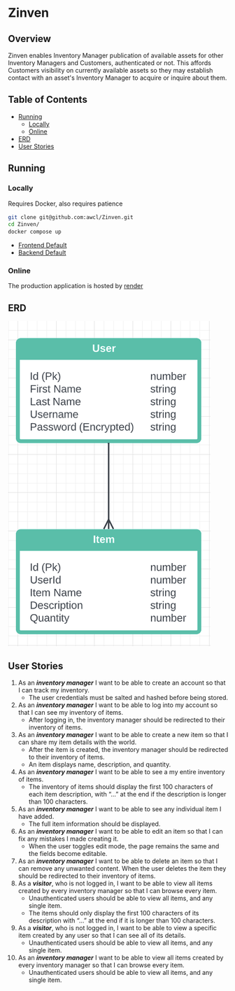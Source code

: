 # Zinven
## Overview
Zinven enables Inventory Manager publication of available assets for other Inventory Managers and Customers, authenticated or not. This affords Customers visibility on currently available assets so they may establish contact with an asset's Inventory Manager to acquire or inquire about them.
## Table of Contents
- [Running](#installation)
  * [Locally](#locally)
  * [Online](#online)
- [ERD](#erd)
- [User Stories](#user-stories)
## Running
### Locally
  Requires Docker, also requires patience
```bash
git clone git@github.com:awcl/Zinven.git
cd Zinven/
docker compose up
```
* [Frontend Default](http://localhost:3000/)
* [Backend Default](https://localhost:3001/)
### Online
The production application is hosted by [render](https://render.com/)
## ERD
![ERD](ERD.png?raw=true)
## User Stories
1. As an ***inventory manager*** I want to be able to create an account so that I can track my inventory.
    - The user credentials must be salted and hashed before being stored.
2. As an ***inventory manager*** I want to be able to log into my account so that I can see my inventory of items.
    - After logging in, the inventory manager should be redirected to their inventory of items.
3. As an ***inventory manager*** I want to be able to create a new item so that I can share my item details with the world.
    - After the item is created, the inventory manager should be redirected to their inventory of items.
    - An item displays name, description, and quantity.
4. As an ***inventory manager*** I want to be able to see a my entire inventory of items.
    - The inventory of items should display the first 100 characters of each item description, with “...” at the end if the description is longer than 100 characters.
5. As an ***inventory manager*** I want to be able to see any individual item I have added.
    - The full item information should be displayed.
6. As an ***inventory manager*** I want to be able to edit an item so that I can fix any mistakes I made creating it.
    - When the user toggles edit mode, the page remains the same and the fields become editable.
7. As an ***inventory manager*** I want to be able to delete an item so that I can remove any unwanted content.
When the user deletes the item they should be redirected to their inventory of items.
8. As a ***visitor***, who is not logged in, I want to be able to view all items created by every inventory manager so that I can browse every item.
    - Unauthenticated users should be able to view all items, and any single item.
    - The items should only display the first 100 characters of its description with “...” at the end if it is longer than 100 characters.
9. As a ***visitor***, who is not logged in, I want to be able to view a specific item created by any user so that I can see all of its details.
   - Unauthenticated users should be able to view all items, and any single item.
10. As an ***inventory manager*** I want to be able to view all items created by every inventory manager so that I can browse every item.
    - Unauthenticated users should be able to view all items, and any single item.

